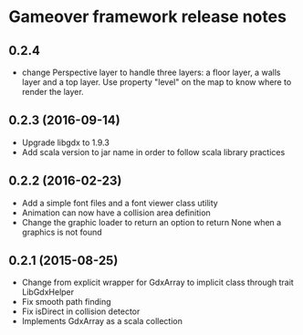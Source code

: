 # Gameover framework release notes

## 0.2.4
* change Perspective layer to handle three layers: a floor layer, a walls layer and a top layer. Use property "level" on the map to know where to render the layer.

## 0.2.3 (2016-09-14)

* Upgrade libgdx to 1.9.3
* Add scala version to jar name in order to follow scala library practices

## 0.2.2 (2016-02-23)

* Add a simple font files and a font viewer class utility
* Animation can now have a collision area definition
* Change the graphic loader to return an option to return None when a graphics is not found

## 0.2.1 (2015-08-25)

* Change from explicit wrapper for GdxArray to implicit class through trait LibGdxHelper
* Fix smooth path finding
* Fix isDirect in collision detector
* Implements GdxArray as a scala collection

